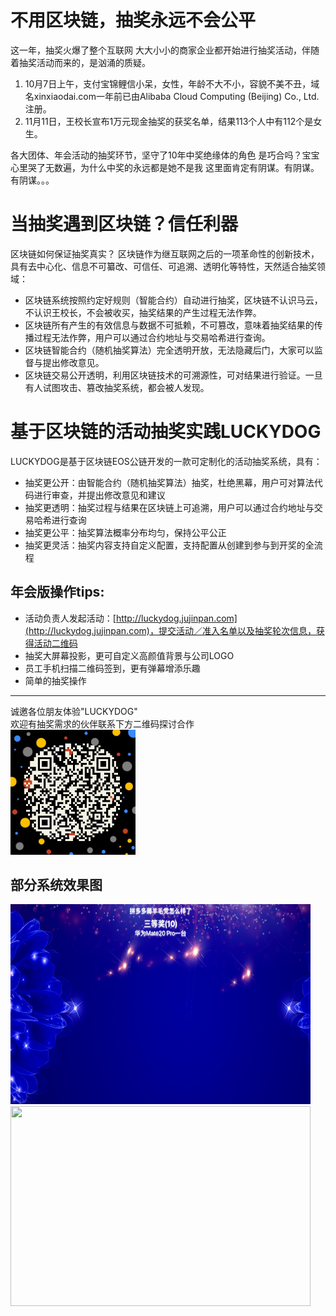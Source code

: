 # 不用区块链，抽奖永远不会公平

这一年，抽奖火爆了整个互联网
大大小小的商家企业都开始进行抽奖活动，伴随着抽奖活动而来的，是汹涌的质疑。
1. 10月7日上午，支付宝锦鲤信小呆，女性，年龄不大不小，容貌不美不丑，域名xinxiaodai.com一年前已由Alibaba Cloud Computing (Beijing) Co., Ltd.注册。
2. 11月11日，王校长宣布1万元现金抽奖的获奖名单，结果113个人中有112个是女生。

各大团体、年会活动的抽奖环节，坚守了10年中奖绝缘体的角色
是巧合吗？宝宝心里哭了无数遍，为什么中奖的永远都是她不是我
这里面肯定有阴谋。有阴谋。有阴谋。。。

# 当抽奖遇到区块链？信任利器

区块链如何保证抽奖真实？
区块链作为继互联网之后的一项革命性的创新技术，具有去中心化、信息不可纂改、可信任、可追溯、透明化等特性，天然适合抽奖领域：
- 区块链系统按照约定好规则（智能合约）自动进行抽奖，区块链不认识马云，不认识王校长，不会被收买，抽奖结果的产生过程无法作弊。
- 区块链所有产生的有效信息与数据不可抵赖，不可篡改，意味着抽奖结果的传播过程无法作弊，用户可以通过合约地址与交易哈希进行查询。
- 区块链智能合约（随机抽奖算法）完全透明开放，无法隐藏后门，大家可以监督与提出修改意见。
- 区块链交易公开透明，利用区块链技术的可溯源性，可对结果进行验证。一旦有人试图攻击、篡改抽奖系统，都会被人发现。

# 基于区块链的活动抽奖实践LUCKYDOG
LUCKYDOG是基于区块链EOS公链开发的一款可定制化的活动抽奖系统，具有：
- 抽奖更公开：由智能合约（随机抽奖算法）抽奖，杜绝黑幕，用户可对算法代码进行审查，并提出修改意见和建议
- 抽奖更透明：抽奖过程与结果在区块链上可追溯，用户可以通过合约地址与交易哈希进行查询
- 抽奖更公平：抽奖算法概率分布均匀，保持公平公正
- 抽奖更灵活：抽奖内容支持自定义配置，支持配置从创建到参与到开奖的全流程

## 年会版操作tips:
- 活动负责人发起活动：[http://luckydog.jujinpan.com](http://luckydog.jujinpan.com)，提交活动／准入名单以及抽奖轮次信息，获得活动二维码
- 抽奖大屏幕投影，更可自定义高颜值背景与公司LOGO
- 员工手机扫描二维码签到，更有弹幕增添乐趣
- 简单的抽奖操作

---
诚邀各位朋友体验"LUCKYDOG"<br>
欢迎有抽奖需求的伙伴联系下方二维码探讨合作<br>
<img src="./docs/contact.png" width="200" height="200" />

## 部分系统效果图
<img src="./docs/app/1.png" width="480" height="320" />

<img src="./docs/app/2.png" width="480" height="320" />
